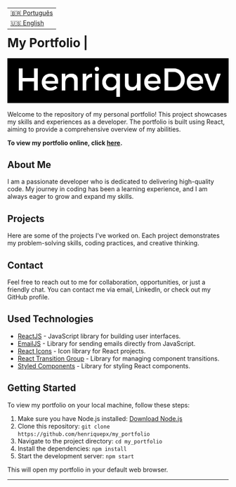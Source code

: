 <table align="right">
  <tr>
    <td>
      <a href="readme-pt.md">🇧🇷 Português</a>
    </td>
  </tr>
  <tr>
    <td>
      <a href="README.md">🇺🇸 English</a>
    </td>
  </tr>
</table>

<br>

# My Portfolio | 

![Portfolio Logo](./public/henriqdevreadme.png)

Welcome to the repository of my personal portfolio! This project showcases my skills and experiences as a developer. The portfolio is built using React, aiming to provide a comprehensive overview of my abilities.

**To view my portfolio online, click [here](https://my-portfolio-henriquepx.vercel.app/).**

## About Me

I am a passionate developer who is dedicated to delivering high-quality code. My journey in coding has been a learning experience, and I am always eager to grow and expand my skills.

## Projects

Here are some of the projects I've worked on. Each project demonstrates my problem-solving skills, coding practices, and creative thinking.

## Contact

Feel free to reach out to me for collaboration, opportunities, or just a friendly chat. You can contact me via email, LinkedIn, or check out my GitHub profile.

## Used Technologies

- [ReactJS](https://reactjs.org/) - JavaScript library for building user interfaces.
- [EmailJS](https://www.npmjs.com/package/emailjs) - Library for sending emails directly from JavaScript.
- [React Icons](https://react-icons.github.io/react-icons/) - Icon library for React projects.
- [React Transition Group](http://reactcommunity.org/react-transition-group/) - Library for managing component transitions.
- [Styled Components](https://styled-components.com/) - Library for styling React components.

## Getting Started

To view my portfolio on your local machine, follow these steps:

1. Make sure you have Node.js installed: [Download Node.js](https://nodejs.org/)
2. Clone this repository: `git clone https://github.com/henriquepx/my_portfolio`
3. Navigate to the project directory: `cd my_portfolio`
4. Install the dependencies: `npm install`
5. Start the development server: `npm start`

This will open my portfolio in your default web browser.

---

